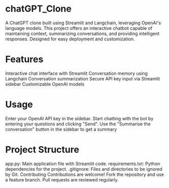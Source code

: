 # chatGPT_Clone
A ChatGPT clone built using Streamlit and Langchain, leveraging OpenAI's language models. This project offers an interactive chatbot capable of maintaining context, summarizing conversations, and providing intelligent responses. Designed for easy deployment and customization.
# Features 
Interactive chat interface with Streamlit
Conversation memory using Langchain
Conversation summarization
Secure API key input via Streamlit sidebar
Customizable OpenAI models
# Usage
Enter your OpenAI API key in the sidebar.
Start chatting with the bot by entering your questions and clicking "Send".
Use the "Summarise the conversation" button in the sidebar to get a summary 
# Project Structure
app.py: Main application file with Streamlit code.
requirements.txt: Python dependencies for the project.
.gitignore: Files and directories to be ignored by Git.
Contributing
Contributions are welcome! Fork the repository and use a feature branch. Pull requests are reviewed regularly.


